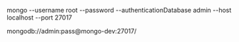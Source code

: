  mongo --username root --password --authenticationDatabase admin --host localhost --port 27017
 

 mongodb://admin:pass@mongo-dev:27017/
